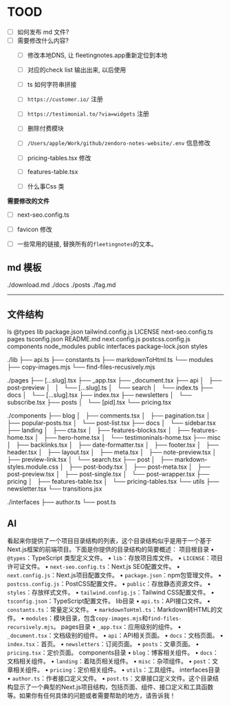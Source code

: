 # TOOD
- [ ] 如何发布 md 文件? 
- [ ] 需要修改什么内容? 
  - [ ] 修改本地DNS, 让 fleetingnotes.app重新定位到本地
  - [ ] 对应的check list 输出出来, 以后使用
  - [ ] ts 如何字符串拼接
  - [ ] `https://customer.io/` 注册
  - [ ] `https://testimonial.to/?via=widgets` 注册
  - [ ] 删除付费模块
  - [ ] `/Users/apple/Work/github/zendoro-notes-website/.env` 信息修改
  - [ ] pricing-tables.tsx 修改
  - [ ] features-table.tsx
  - [ ] 什么事Css 类
  

**需要修改的文件**
- [ ] next-seo.config.ts
- [ ] favicon 修改
- [ ] 一些常用的链接, 替换所有的`fleetingnotes`的文本。


## md 模板
./download.md
./docs
./posts
./fag.md


---
## 文件结构

ls
@types             lib                package.json       tailwind.config.js
LICENSE            next-seo.config.ts pages              tsconfig.json
README.md          next.config.js     postcss.config.js
components         node_modules       public
interfaces         package-lock.json  styles

./lib
├── api.ts
├── constants.ts
├── markdownToHtml.ts
└── modules
    ├── copy-images.mjs
    └── find-files-recusively.mjs

./pages
├── [...slug].tsx
├── _app.tsx
├── _document.tsx
├── api
│   ├── post-preview
│   │   └── [...slug].ts
│   └── search
│       └── index.ts
├── docs
│   └── [...slug].tsx
├── index.tsx
├── newsletters
│   └── subscribe.tsx
├── posts
│   └── [pid].tsx
└── pricing.tsx    


./components
├── blog
│   ├── comments.tsx
│   ├── pagination.tsx
│   ├── popular-posts.tsx
│   └── post-list.tsx
├── docs
│   └── sidebar.tsx
├── landing
│   ├── cta.tsx
│   ├── features-blocks.tsx
│   ├── features-home.tsx
│   ├── hero-home.tsx
│   └── testimoninals-home.tsx
├── misc
│   ├── backlinks.tsx
│   ├── date-formatter.tsx
│   ├── footer.tsx
│   ├── header.tsx
│   ├── layout.tsx
│   ├── meta.tsx
│   ├── note-preview.tsx
│   ├── preview-link.tsx
│   └── search.tsx
├── post
│   ├── markdown-styles.module.css
│   ├── post-body.tsx
│   ├── post-meta.tsx
│   ├── post-preview.tsx
│   ├── post-single.tsx
│   └── post-wrapper.tsx
├── pricing
│   ├── features-table.tsx
│   └── pricing-tables.tsx
└── utils
    ├── newsletter.tsx
    └── transitions.jsx
    

./interfaces
├── author.ts
└── post.ts



## AI 
看起来你提供了一个项目目录结构的列表，这个目录结构似乎是用于一个基于Next.js框架的前端项目。下面是你提供的目录结构的简要概述：
项目根目录
• `@types`：TypeScript 类型定义文件。
• `lib`：存放项目库文件。
• `LICENSE`：项目许可证文件。
• `next-seo.config.ts`：Next.js SEO配置文件。
• `next.config.js`：Next.js项目配置文件。
• `package.json`：npm包管理文件。
• `postcss.config.js`：PostCSS配置文件。
• `public`：存放静态资源文件。
• `styles`：存放样式文件。
• `tailwind.config.js`：Tailwind CSS配置文件。
• `tsconfig.json`：TypeScript配置文件。
lib目录
• `api.ts`：API接口文件。
• `constants.ts`：常量定义文件。
• `markdownToHtml.ts`：Markdown转HTML的文件。
• `modules`：模块目录，包含`copy-images.mjs`和`find-files-recursively.mjs`。
pages目录
• `_app.tsx`：应用级别的组件。
• `_document.tsx`：文档级别的组件。
• `api`：API相关页面。
• `docs`：文档页面。
• `index.tsx`：首页。
• `newsletters`：订阅页面。
• `posts`：文章页面。
• `pricing.tsx`：定价页面。
components目录
• `blog`：博客相关组件。
• `docs`：文档相关组件。
• `landing`：着陆页相关组件。
• `misc`：杂项组件。
• `post`：文章相关组件。
• `pricing`：定价相关组件。
• `utils`：工具组件。
interfaces目录
• `author.ts`：作者接口定义文件。
• `post.ts`：文章接口定义文件。这个目录结构显示了一个典型的Next.js项目结构，包括页面、组件、接口定义和工具函数等。如果你有任何具体的问题或者需要帮助的地方，请告诉我！